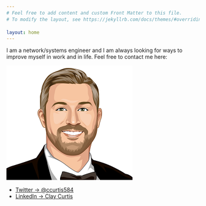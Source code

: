 ```yaml
---
# Feel free to add content and custom Front Matter to this file.
# To modify the layout, see https://jekyllrb.com/docs/themes/#overriding-theme-defaults

layout: home
---
```


I am a network/systems engineer and I am always looking for ways to improve myself in work and in life. Feel free to contact me here:

![](/assets/images/clay_curtis_avatar_centered_10.png)

* [Twitter -> @ccurtis584](https://twitter.com/ccurtis584)
* [LinkedIn -> Clay Curtis](https://www.linkedin.com/in/clay584/)
